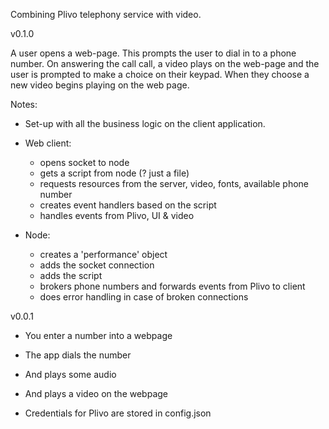 Combining Plivo telephony service with video.

v0.1.0

A user opens a web-page. This prompts the user to dial in to a phone number. On answering the call call, a video plays on the web-page and the user is prompted to make a choice on their keypad. When they choose a new video begins playing on the web page.

Notes:
- Set-up with all the business logic on the client application.

- Web client:
    - opens socket to node
    - gets a script from node (? just a file)
    - requests resources from the server, video, fonts, available phone number
    - creates event handlers based on the script
    - handles events from Plivo, UI & video

- Node:
    - creates a 'performance' object 
    - adds the socket connection
    - adds the script
    - brokers phone numbers and forwards events from Plivo to client
    - does error handling in case of broken connections


v0.0.1

- You enter a number into a webpage
- The app dials the number
- And plays some audio
- And plays a video on the webpage

- Credentials for Plivo are stored in config.json

